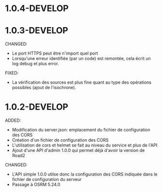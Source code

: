 # 1.0.4-DEVELOP



# 1.0.3-DEVELOP

CHANGED:
 - Le port HTTPS peut être n'import quel port
 - Lorsqu'une erreur identifiée (par un code) est remontée, cela écrit un log debug et plus error. 

FIXED:
 - La vérification des sources est plus fine quant au type des opérations possibles (ajout de l'isochrone). 

# 1.0.2-DEVELOP

ADDED:
 - Modification du server.json: emplacement du fichier de configuration des CORS 
 - Création d'un fichier de configuration des CORS 
 - L'utilisation de cors et helmet se fait au niveau du service et plus de l'API
 - Ajout d'une API d'admin 1.0.0 qui permet déjà d'avoir la version de Road2 

CHANGED:
 - L'API simple 1.0.0 utilse donc la configuration des CORS indiquée dans le fichier de configuration du serveur
 - Passage à OSRM 5.24.0
